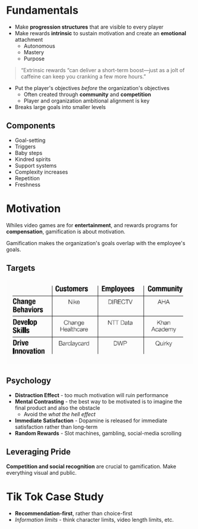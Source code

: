 # Fundamentals 

* Make **progression structures** that are visible to every player
* Make rewards **intrinsic** to sustain motivation and create an **emotional** attachment
    * Autonomous
    * Mastery 
    * Purpose 
> “Extrinsic rewards “can deliver a short-term boost—just as a jolt of caffeine can keep you cranking a few more hours.”
* Put the player's objectives *before* the organization's objectives 
    * Often created through **community** and **competition**
    * Player and organization ambitional alignment is key
* Breaks large goals into smaller levels 

## Components 

* Goal-setting 
* Triggers
* Baby steps  
* Kindred spirits 
* Support systems 
* Complexity increases 
* Repetition
* Freshness 

# Motivation 

Whiles video games are for **entertainment**, and rewards programs for **compensation**, gamification is about <span class="keyword1">motivation</span>.

Gamification makes the <span class="keyword1">organization's goals</span> overlap with the <span class="keyword1">employee's goals</span>. 

## Targets

![Gamification Targets](../../static/assets/media/game-targets.png)

## Psychology 

* **Distraction Effect** - too much motivation will ruin performance
* **Mental Contrasting** - the best way to be motivated is to imagine the final product and also the obstacle 
    * Avoid the *what the hell effect* 
* **Immediate Satisfaction** - Dopamine is released for immediate satisfaction rather than long-term 
* **Random Rewards** - Slot machines, gambling, social-media scrolling

## Leveraging Pride 

**Competition and social recognition** are crucial to gamification.  Make everything <span class="keyword1">visual and public</span>.

# Tik Tok Case Study

* **Recommendation-first**, rather than choice-first 
* *Information limits* - think character limits, video length limits, etc. 


